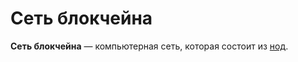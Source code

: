 # Сеть блокчейна

**Сеть блокчейна** — компьютерная сеть, которая состоит из [нод](/ru/blockchain/node.md).
